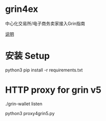 # grin4ex
中心化交易所/电子商务卖家接入Grin指南

[说明](https://mp.weixin.qq.com/s?__biz=Mzg5MzA5MDQxMQ==&mid=2247483918&idx=1&sn=46d4551d5d11621b83c8c39ccbc5f6af&chksm=c0356d0af742e41cea3f7b837010d06e2a06a22db299f86857428291b80c979399b2a17e59d8&token=922388423&lang=zh_CN#rd)


# 安装 Setup
python3
pip install -r requirements.txt

# HTTP proxy for grin v5
./grin-wallet listen

python3 proxy4grin5.py

